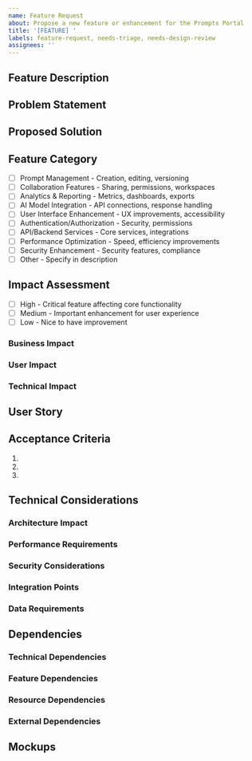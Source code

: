 ```yaml
---
name: Feature Request
about: Propose a new feature or enhancement for the Prompts Portal
title: '[FEATURE] '
labels: feature-request, needs-triage, needs-design-review
assignees: ''
---
```


## Feature Description
<!-- Provide a detailed description of the proposed feature (minimum 100 words) -->
<!-- Include clear objectives and scope of the feature -->




## Problem Statement
<!-- Clearly articulate the problem or need this feature addresses -->




## Proposed Solution
<!-- Describe the proposed solution including technical approach -->




## Feature Category
<!-- Select all that apply -->
- [ ] Prompt Management - Creation, editing, versioning
- [ ] Collaboration Features - Sharing, permissions, workspaces
- [ ] Analytics & Reporting - Metrics, dashboards, exports
- [ ] AI Model Integration - API connections, response handling
- [ ] User Interface Enhancement - UX improvements, accessibility
- [ ] Authentication/Authorization - Security, permissions
- [ ] API/Backend Services - Core services, integrations
- [ ] Performance Optimization - Speed, efficiency improvements
- [ ] Security Enhancement - Security features, compliance
- [ ] Other - Specify in description

## Impact Assessment
<!-- Select one impact level -->
- [ ] High - Critical feature affecting core functionality
- [ ] Medium - Important enhancement for user experience
- [ ] Low - Nice to have improvement

### Business Impact
<!-- Describe business value and expected ROI -->




### User Impact
<!-- Describe number of users affected and usage frequency -->




### Technical Impact
<!-- Describe impact on system architecture and performance -->




## User Story
<!-- Format: As a [type of user], I want [goal] so that [benefit] -->




## Acceptance Criteria
<!-- List specific, measurable criteria for feature completion (minimum 3) -->
1. 
2. 
3. 

## Technical Considerations
<!-- Optional: Provide technical details for implementation -->

### Architecture Impact



### Performance Requirements



### Security Considerations



### Integration Points



### Data Requirements



## Dependencies
<!-- Optional: List any dependencies -->

### Technical Dependencies



### Feature Dependencies



### Resource Dependencies



### External Dependencies



## Mockups
<!-- Optional: Include links to design artifacts -->
<!-- Supported formats: Figma links, Image attachments, Diagram links, Prototype links -->




<!-- 
Validation Checklist (Internal Use):
- [ ] Feature description meets minimum length (100 words)
- [ ] Clear problem statement provided
- [ ] Comprehensive solution proposed
- [ ] Feature category selected
- [ ] Impact level selected with justification
- [ ] User story follows required format
- [ ] Minimum 3 testable acceptance criteria
- [ ] All required sections completed
-->